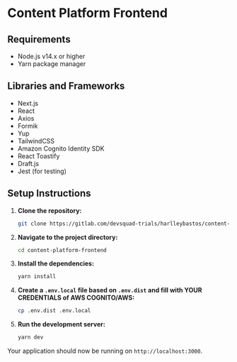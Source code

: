 # Content Platform Frontend

## Requirements

- Node.js v14.x or higher
- Yarn package manager

## Libraries and Frameworks

- Next.js
- React
- Axios
- Formik
- Yup
- TailwindCSS
- Amazon Cognito Identity SDK
- React Toastify
- Draft.js
- Jest (for testing)

## Setup Instructions

1. **Clone the repository:**

   ```bash
   git clone https://gitlab.com/devsquad-trials/harlleybastos/content-platform-frontend.git
   ```

2. **Navigate to the project directory:**

   ```bash
   cd content-platform-frontend
   ```

3. **Install the dependencies:**

   ```bash
   yarn install
   ```

4. **Create a `.env.local` file based on `.env.dist` and fill with YOUR CREDENTIALS of AWS COGNITO/AWS:**

   ```bash
   cp .env.dist .env.local
   ```

5. **Run the development server:**

   ```bash
   yarn dev
   ```

Your application should now be running on `http://localhost:3000`.
